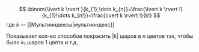 $$
\binom{\lvert k \rvert }{k_{1},\dots k_{n}}=\frac{\lvert k \rvert !}{k_{1}!\dots k_{n!}}=\frac{\lvert k \rvert !}{k!}
$$
где $k$ — [[Мультииндексы|мультииндекс]]

Показывает кол-во способов покрасить $\lvert k \rvert$ шаров в $n$ цветов так, чтобы было $k_{1}$ шаров $1$ цвета и т.д.